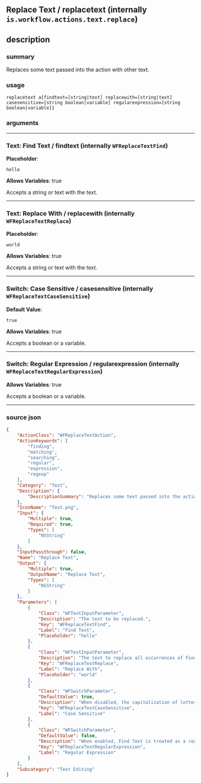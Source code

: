 
## Replace Text / replacetext (internally `is.workflow.actions.text.replace`)


## description

### summary

Replaces some text passed into the action with other text.


### usage
```
replacetext a{findtext=[string|text] replacewith=[string|text] casesensitive=[string boolean|variable] regularexpression=[string boolean|variable]}
```

### arguments

---

### Text: Find Text / findtext (internally `WFReplaceTextFind`)
**Placeholder**:
```
hello
```
**Allows Variables**: true



Accepts a string 
or text
with the text.

---

### Text: Replace With / replacewith (internally `WFReplaceTextReplace`)
**Placeholder**:
```
world
```
**Allows Variables**: true



Accepts a string 
or text
with the text.

---

### Switch: Case Sensitive / casesensitive (internally `WFReplaceTextCaseSensitive`)
**Default Value**:
```
true
```
**Allows Variables**: true



Accepts a boolean
or a variable.

---

### Switch: Regular Expression / regularexpression (internally `WFReplaceTextRegularExpression`)
**Allows Variables**: true



Accepts a boolean
or a variable.

---

### source json

```json
{
	"ActionClass": "WFReplaceTextAction",
	"ActionKeywords": [
		"finding",
		"matching",
		"searching",
		"regular",
		"expression",
		"regexp"
	],
	"Category": "Text",
	"Description": {
		"DescriptionSummary": "Replaces some text passed into the action with other text."
	},
	"IconName": "Text.png",
	"Input": {
		"Multiple": true,
		"Required": true,
		"Types": [
			"NSString"
		]
	},
	"InputPassthrough": false,
	"Name": "Replace Text",
	"Output": {
		"Multiple": true,
		"OutputName": "Replace Text",
		"Types": [
			"NSString"
		]
	},
	"Parameters": [
		{
			"Class": "WFTextInputParameter",
			"Description": "The text to be replaced.",
			"Key": "WFReplaceTextFind",
			"Label": "Find Text",
			"Placeholder": "hello"
		},
		{
			"Class": "WFTextInputParameter",
			"Description": "The text to replace all occurrences of Find Text.",
			"Key": "WFReplaceTextReplace",
			"Label": "Replace With",
			"Placeholder": "world"
		},
		{
			"Class": "WFSwitchParameter",
			"DefaultValue": true,
			"Description": "When disabled, the capitalization of letters is ignored.",
			"Key": "WFReplaceTextCaseSensitive",
			"Label": "Case Sensitive"
		},
		{
			"Class": "WFSwitchParameter",
			"DefaultValue": false,
			"Description": "When enabled, Find Text is treated as a regular expression.",
			"Key": "WFReplaceTextRegularExpression",
			"Label": "Regular Expression"
		}
	],
	"Subcategory": "Text Editing"
}
```
